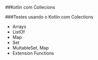 ##Kotlin com Collecions


###Testes usando o Kotlin com Colections
* Arrays
* ListOf
* Map
* Set
* MultableSet, Map
* Extension Functions
  
